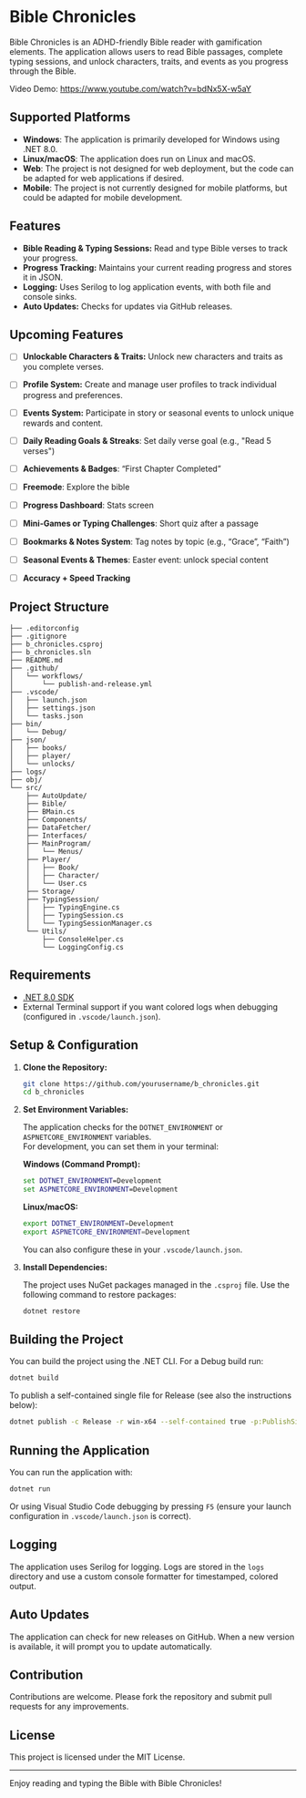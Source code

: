 # Bible Chronicles

Bible Chronicles is an ADHD-friendly Bible reader with gamification elements. The application allows users to read Bible passages, complete typing sessions, and unlock characters, traits, and events as you progress through the Bible.

Video Demo: https://www.youtube.com/watch?v=bdNx5X-w5aY

## Supported Platforms
- **Windows**: The application is primarily developed for Windows using .NET 8.0.
- **Linux/macOS**: The application does run on Linux and macOS.
- **Web**: The project is not designed for web deployment, but the code can be adapted for web applications if desired.
- **Mobile**: The project is not currently designed for mobile platforms, but could be adapted for mobile development.

## Features

- **Bible Reading & Typing Sessions:** Read and type Bible verses to track your progress.
- **Progress Tracking:** Maintains your current reading progress and stores it in JSON.
- **Logging:** Uses Serilog to log application events, with both file and console sinks.
- **Auto Updates:** Checks for updates via GitHub releases.

## Upcoming Features

- [ ] **Unlockable Characters & Traits:** Unlock new characters and traits as you complete verses.
- [ ] **Profile System:** Create and manage user profiles to track individual progress and preferences.
- [ ] **Events System:** Participate in story or seasonal events to unlock unique rewards and content.
- [ ] **Daily Reading Goals & Streaks**: Set daily verse goal (e.g., "Read 5 verses")
- [ ] **Achievements & Badges**: “First Chapter Completed”
- [ ] **Freemode**: Explore the bible
- [ ] **Progress Dashboard**: Stats screen
- [ ] **Mini-Games or Typing Challenges**: Short quiz after a passage
- [ ] **Bookmarks & Notes System**: Tag notes by topic (e.g., “Grace”, “Faith”)
- [ ] **Seasonal Events & Themes**: Easter event: unlock special content
- [ ] **Accuracy + Speed Tracking**


## Project Structure

```
├── .editorconfig
├── .gitignore
├── b_chronicles.csproj
├── b_chronicles.sln
├── README.md
├── .github/
│   └── workflows/
│       └── publish-and-release.yml
├── .vscode/
│   ├── launch.json
│   ├── settings.json
│   └── tasks.json
├── bin/
│   └── Debug/
├── json/
│   ├── books/
│   ├── player/
│   └── unlocks/
├── logs/
├── obj/
└── src/
    ├── AutoUpdate/
    ├── Bible/
    ├── BMain.cs
    ├── Components/
    ├── DataFetcher/
    ├── Interfaces/
    ├── MainProgram/
    │   └── Menus/
    ├── Player/
    │   ├── Book/
    │   ├── Character/
    │   └── User.cs
    ├── Storage/
    ├── TypingSession/
    │   ├── TypingEngine.cs
    │   ├── TypingSession.cs
    │   └── TypingSessionManager.cs
    └── Utils/
        ├── ConsoleHelper.cs
        └── LoggingConfig.cs
```

## Requirements

- [.NET 8.0 SDK](https://dotnet.microsoft.com/download/dotnet/8.0)
- External Terminal support if you want colored logs when debugging (configured in `.vscode/launch.json`).

## Setup & Configuration

1. **Clone the Repository:**

   ```bash
   git clone https://github.com/yourusername/b_chronicles.git
   cd b_chronicles
   ```

2. **Set Environment Variables:**

   The application checks for the `DOTNET_ENVIRONMENT` or `ASPNETCORE_ENVIRONMENT` variables.  
   For development, you can set them in your terminal:
   
   **Windows (Command Prompt):**

   ```cmd
   set DOTNET_ENVIRONMENT=Development
   set ASPNETCORE_ENVIRONMENT=Development
   ```

   **Linux/macOS:**

   ```bash
   export DOTNET_ENVIRONMENT=Development
   export ASPNETCORE_ENVIRONMENT=Development
   ```

   You can also configure these in your `.vscode/launch.json`.

3. **Install Dependencies:**

   The project uses NuGet packages managed in the `.csproj` file. Use the following command to restore packages:

   ```bash
   dotnet restore
   ```

## Building the Project

You can build the project using the .NET CLI. For a Debug build run:

```bash
dotnet build
```

To publish a self-contained single file for Release (see also the instructions below):

```bash
dotnet publish -c Release -r win-x64 --self-contained true -p:PublishSingleFile=true -p:IncludeAllContentForSelfExtract=true
```

## Running the Application

You can run the application with:

```bash
dotnet run
```

Or using Visual Studio Code debugging by pressing `F5` (ensure your launch configuration in `.vscode/launch.json` is correct).

## Logging

The application uses Serilog for logging. Logs are stored in the `logs` directory and use a custom console formatter for timestamped, colored output.

## Auto Updates

The application can check for new releases on GitHub. When a new version is available, it will prompt you to update automatically.

## Contribution

Contributions are welcome. Please fork the repository and submit pull requests for any improvements.

## License

This project is licensed under the MIT License.

---

Enjoy reading and typing the Bible with Bible Chronicles!
